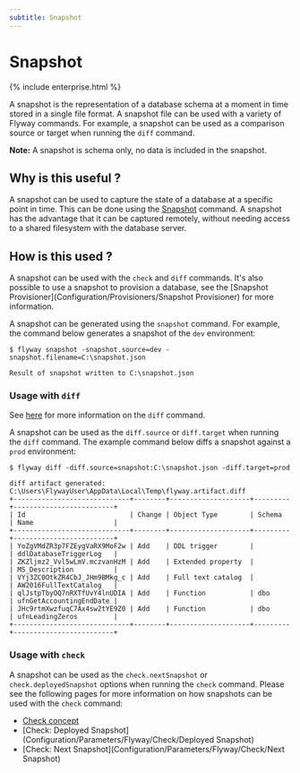 ```yaml
---
subtitle: Snapshot
---
```

# Snapshot

{% include enterprise.html %}

A snapshot is the representation of a database schema at a moment in time stored in a single file format.
A snapshot file can be used with a variety of Flyway commands.
For example, a snapshot can be used as a comparison source or target when running the `diff` command.

**Note:** A snapshot is schema only, no data is included in the snapshot.

## Why is this useful ?
A snapshot can be used to capture the state of a database at a specific point in time.
This can be done using the [Snapshot](Commands/Snapshot) command.
A snapshot has the advantage that it can be captured remotely, without needing access to a shared filesystem with the database server.

## How is this used ?
A snapshot can be used with the `check` and `diff` commands.
It's also possible to use a snapshot to provision a database, see the [Snapshot Provisioner](Configuration/Provisioners/Snapshot Provisioner) for more information.

A snapshot can be generated using the `snapshot` command.
For example, the command below generates a snapshot of the `dev` environment:
```
$ flyway snapshot -snapshot.source=dev -snapshot.filename=C:\snapshot.json

Result of snapshot written to C:\snapshot.json
```

### Usage with `diff`
See [here](<Concepts/Diff concept>) for more information on the `diff` command.

A snapshot can be used as the `diff.source` or `diff.target` when running the `diff` command.
The example command below diffs a snapshot against a `prod` environment:
```
$ flyway diff -diff.source=snapshot:C:\snapshot.json -diff.target=prod

diff artifact generated: C:\Users\FlywayUser\AppData\Local\Temp\flyway.artifact.diff
+-----------------------------+--------+--------------------+---------+-------------------------+
| Id                          | Change | Object Type        | Schema  | Name                    |
+-----------------------------+--------+--------------------+---------+-------------------------+
| YoZgVMdZR3p7FZEygVaRX9MoF2w | Add    | DDL trigger        |         | ddlDatabaseTriggerLog   |
| ZKZljmz2_Vvl5wLmV.mczvanHzM | Add    | Extended property  |         | MS_Description          |
| VYj3ZC0OtkZR4CbJ_JHm9BMkg_c | Add    | Full text catalog  |         | AW2016FullTextCatalog   |
| qlJstpTbyOQ7nRXTfUvY4lnUDIA | Add    | Function           | dbo     | ufnGetAccountingEndDate |
| JHc9rtmXwzfuqC7Ax4sw2tYE9Z0 | Add    | Function           | dbo     | ufnLeadingZeros         |
+-----------------------------+--------+--------------------+---------+-------------------------+
```

### Usage with `check`

A snapshot can be used as the `check.nextSnapshot` or `check.deployedSnapshot` options when running the `check` command.
Please see the following pages for more information on how snapshots can be used with the `check` command:

- [Check concept](<Concepts/Check concept>)
- [Check: Deployed Snapshot](Configuration/Parameters/Flyway/Check/Deployed Snapshot)
- [Check: Next Snapshot](Configuration/Parameters/Flyway/Check/Next Snapshot)